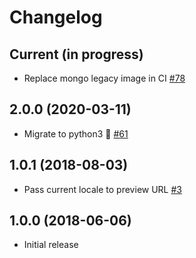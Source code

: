 # Changelog

## Current (in progress)

- Replace mongo legacy image in CI [#78](https://github.com/etalab/udata-geoplatform/pull/78)

## 2.0.0 (2020-03-11)

- Migrate to python3 🐍 [#61](https://github.com/etalab/udata-geoplatform/pull/61)

## 1.0.1 (2018-08-03)

- Pass current locale to preview URL [#3](https://github.com/etalab/udata-geoplatform/pull/3)

## 1.0.0 (2018-06-06)

- Initial release
